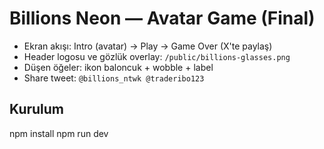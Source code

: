 # Billions Neon — Avatar Game (Final)

- Ekran akışı: Intro (avatar) → Play → Game Over (X'te paylaş)
- Header logosu ve gözlük overlay: `/public/billions-glasses.png`
- Düşen öğeler: ikon baloncuk + wobble + label
- Share tweet: `@billions_ntwk @traderibo123`

## Kurulum
npm install
npm run dev
